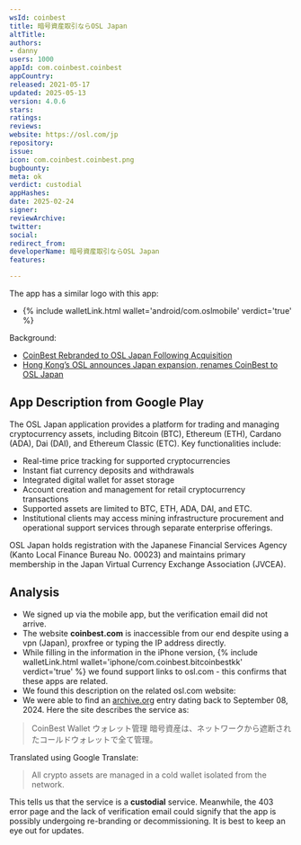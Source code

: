 ```yaml
---
wsId: coinbest
title: 暗号資産取引ならOSL Japan
altTitle: 
authors:
- danny
users: 1000
appId: com.coinbest.coinbest
appCountry: 
released: 2021-05-17
updated: 2025-05-13
version: 4.0.6
stars: 
ratings: 
reviews: 
website: https://osl.com/jp
repository: 
issue: 
icon: com.coinbest.coinbest.png
bugbounty: 
meta: ok
verdict: custodial
appHashes: 
date: 2025-02-24
signer: 
reviewArchive: 
twitter: 
social: 
redirect_from: 
developerName: 暗号資産取引ならOSL Japan
features: 

---
```


The app has a similar logo with this app: 

- {% include walletLink.html wallet='android/com.oslmobile' verdict='true' %}

Background: 

- [CoinBest Rebranded to OSL Japan Following Acquisition](https://www.blockhead.co/2025/02/06/coinbest-rebranded-to-osl-japan-following-acquisition/)
- [Hong Kong’s OSL announces Japan expansion, renames CoinBest to OSL Japan](https://www.theblock.co/post/339118/hong-kongs-osl-announces-japan-expansion-renames-coinbest-to-osl-japan)

## App Description from Google Play

The OSL Japan application provides a platform for trading and managing cryptocurrency assets, including Bitcoin (BTC), Ethereum (ETH), Cardano (ADA), Dai (DAI), and Ethereum Classic (ETC). Key functionalities include:

- Real-time price tracking for supported cryptocurrencies
- Instant fiat currency deposits and withdrawals
- Integrated digital wallet for asset storage
- Account creation and management for retail cryptocurrency transactions
- Supported assets are limited to BTC, ETH, ADA, DAI, and ETC. 
- Institutional clients may access mining infrastructure procurement and operational support services through separate enterprise offerings.

OSL Japan holds registration with the Japanese Financial Services Agency (Kanto Local Finance Bureau No. 00023) and maintains primary membership in the Japan Virtual Currency Exchange Association (JVCEA).

## Analysis

- We signed up via the mobile app, but the verification email did not arrive.
- The website **coinbest.com** is inaccessible from our end despite using a vpn (Japan), proxfree or typing the IP address directly.
- While filling in the information in the iPhone version, {% include walletLink.html wallet='iphone/com.coinbest.bitcoinbestkk' verdict='true' %} we found support links to osl.com - this confirms that these apps are related.
- We found this description on the related osl.com website:
- We were able to find an [archive.org](https://web.archive.org/web/20240908033138/https://www.coinbest.com/) entry dating back to September 08, 2024. Here the site describes the service as: 

> CoinBest Wallet
> ウォレット管理
> 暗号資産は、ネットワークから遮断されたコールドウォレットで全て管理。

Translated using Google Translate:

> All crypto assets are managed in a cold wallet isolated from the network.

This tells us that the service is a **custodial** service. Meanwhile, the 403 error page and the lack of verification email could signify that the app is possibly undergoing re-branding or decommissioning. It is best to keep an eye out for updates.
